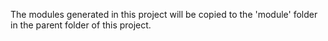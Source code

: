 The modules generated in this project will be copied to the 'module' folder in the parent folder of this project.